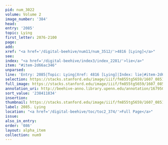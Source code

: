 ```yaml
---
pid: num_3022
volume: Volume 2
image_number: '384'
head:
entry: '2085'
topic: Lying
first_letter: 2076-2100
page:
add:
xref: "<a href='/digital-beehive/num11/num_3512/'>4816 [Lying]</a>"
see:
index: "<a href='/digital-beehive/index3/index_2281/'>lie</a>"
item: "#item-2d66ac346"
unparsed:
line: 'Entry: 2085|Topic: Lying|Xref: 4816 [Lying]|Index: lie|#item-2d66ac346'
selection: https://stacks.stanford.edu/image/iiif/fm855tg5659/1607_0851/743,1834,2999,678/full/0/default.jpg
full_image: https://stacks.stanford.edu/image/iiif/fm855tg5659/1607_0851/full/full/0/default.jpg
annotation_uri: http://beehive-anno.library.upenn.edu/annotation/1679500057422
sort_value: '238411834'
insertion:
thumbnail: https://stacks.stanford.edu/image/iiif/fm855tg5659/1607_0851/743,1834,600,180/250,/0/default.jpg
label: 2085. Lying
location: "<a href='/digital-beehive/toc/toc2_374/'>Full Page</a>"
issue:
also_in_entry:
order: '086'
layout: alpha_item
collection: num9
---
```

